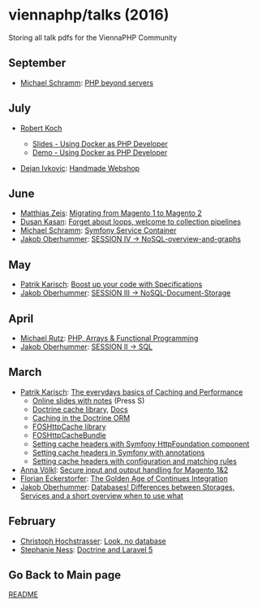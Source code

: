 viennaphp/talks (2016)
================

Storing all talk pdfs for the ViennaPHP Community

September
--------

* [Michael Schramm](): [PHP beyond servers](../201609/02_php_beyond_servers.pdf)


July
--------

* [Robert Koch]()
    * [Slides - Using Docker as PHP Developer](../201607/01_Using-Docker-as-PHP-developer-at-viennaPHP.pdf)
    * [Demo - Using Docker as PHP Developer ](../201607/02_Docker-Demo.7z)

* [Dejan Ivkovic](): [Handmade Webshop](../201607/)


June
--------

* [Matthias Zeis](http://www.matthias-zeis.com/): [Migrating from Magento 1 to Magento 2](http://de.slideshare.net/mzeis/how-to-migrate-from-magento-1-to-magento-2)
* [Dusan Kasan](http://dusankasan.com/): [Forget about loops, welcome to collection pipelines](../201606/04-forget-about-loops.pdf)
* [Michael Schramm](http://blog.ms07.at/): [Symfony Service Container](../201606/03-the-symfony-service-container.pdf)
* [Jakob Oberhummer](https://at.linkedin.com/pub/jakob-oberhummer/5b/b71/643): [SESSION IV -> NoSQL-overview-and-graphs](../201606/01_NoSQL-overview-and-graphs-final-chapter.pdf)




May
--------

* [Patrik Karisch](http://www.karisch.guru/): [Boost up your code with Specifications](http://slides.pixelart.at/2016-05-12/viennaphp/specifications/#/)
* [Jakob Oberhummer](https://at.linkedin.com/pub/jakob-oberhummer/5b/b71/643): [SESSION III -> NoSQL-Document-Storage](../201605/01_NoSQL-Document-Storage.pdf)




April
--------

* [Michael Rutz](https://twitter.com/m_bymike): [PHP, Arrays & Functional Programming](http://www.slideshare.net/MichaelRutz/php-arrays-functional-programming)
* [Jakob Oberhummer](https://at.linkedin.com/pub/jakob-oberhummer/5b/b71/643): [SESSION II -> SQL](../201604/01_ViennaPHP_SQL.pdf)




March
--------

* [Patrik Karisch](http://www.karisch.guru/): [The everydays basics of Caching and Performance](../201603/03_the-everyday-basics-of-caching-and-performance.pdf)
  * [Online slides with notes](http://slides.pixelart.at/2016-03-23/viennaphp/caching/) (Press S)
  * [Doctrine cache library](https://github.com/doctrine/cache), [Docs](http://doctrine-orm.readthedocs.org/projects/doctrine-orm/en/latest/reference/caching.html)
  * [Caching in the Doctrine ORM](http://doctrine-orm.readthedocs.org/projects/doctrine-orm/en/latest/reference/caching.html#integrating-with-the-orm)
  * [FOSHttpCache library](https://foshttpcache.readthedocs.org/en/stable/)
  * [FOSHttpCacheBundle](https://foshttpcachebundle.readthedocs.org/en/stable/)
  * [Setting cache headers with Symfony HttpFoundation component](http://symfony.com/doc/current/book/http_cache.html#the-cache-control-header)
  * [Setting cache headers in Symfony with annotations](http://symfony.com/doc/current/bundles/SensioFrameworkExtraBundle/annotations/cache.html)
  * [Setting cache headers with configuration and matching rules](https://foshttpcachebundle.readthedocs.org/en/stable/features/headers.html)
* [Anna Völkl](http://anna.voelkl.at): [Secure input and output handling for Magento 1&2](http://de.slideshare.net/avoelkl/secure-input-and-output-handling-viennaphp)
* [Florian Eckerstorfer](https://florian.ec/): [The Golden Age of Continues Integration](../201603/02_the-golden-age-of-continuous-integration.pdf)
* [Jakob Oberhummer](https://at.linkedin.com/pub/jakob-oberhummer/5b/b71/643): [Databases! Differences between Storages, Services and a short overview when to use what](../201603/01_PHP_Vienna-Talk-Databases-introduction.pdf)


February
--------

* [Christoph Hochstrasser](https://hochstrasser.io): [Look, no database](../201602/00_christoph_hochstrasser_decoupled_ecommerce_viennaphp.pdf)
* [Stephanie Ness](https://at.linkedin.com/in/nessstephanie/en): [Doctrine and Laravel 5](../201602/.pdf)




## Go Back to Main page

[README](../README.md)  
